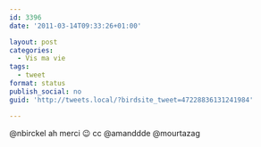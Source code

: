 ```yaml
---
id: 3396
date: '2011-03-14T09:33:26+01:00'

layout: post
categories:
  - Vis ma vie
tags:
  - tweet
format: status
publish_social: no
guid: 'http://tweets.local/?birdsite_tweet=47228836131241984'

---
```


@nbirckel ah merci 😉 cc @amanddde @mourtazag